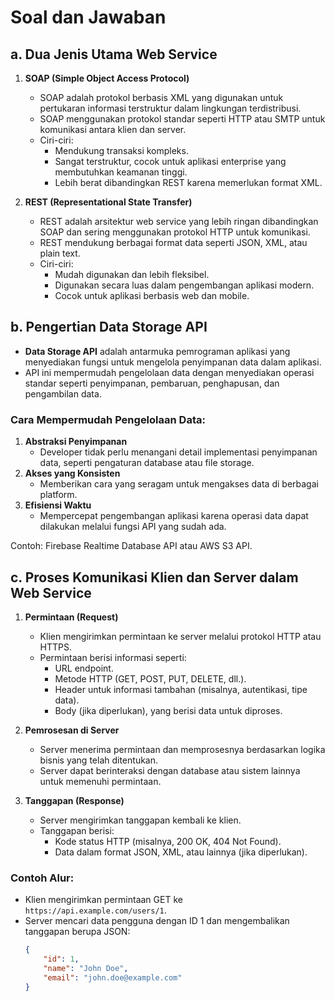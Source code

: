# Soal dan Jawaban

## a. Dua Jenis Utama Web Service
1. **SOAP (Simple Object Access Protocol)**
   - SOAP adalah protokol berbasis XML yang digunakan untuk pertukaran informasi terstruktur dalam lingkungan terdistribusi.  
   - SOAP menggunakan protokol standar seperti HTTP atau SMTP untuk komunikasi antara klien dan server.  
   - Ciri-ciri:
     - Mendukung transaksi kompleks.
     - Sangat terstruktur, cocok untuk aplikasi enterprise yang membutuhkan keamanan tinggi.
     - Lebih berat dibandingkan REST karena memerlukan format XML.

2. **REST (Representational State Transfer)**
   - REST adalah arsitektur web service yang lebih ringan dibandingkan SOAP dan sering menggunakan protokol HTTP untuk komunikasi.  
   - REST mendukung berbagai format data seperti JSON, XML, atau plain text.  
   - Ciri-ciri:
     - Mudah digunakan dan lebih fleksibel.
     - Digunakan secara luas dalam pengembangan aplikasi modern.
     - Cocok untuk aplikasi berbasis web dan mobile.

## b. Pengertian Data Storage API
- **Data Storage API** adalah antarmuka pemrograman aplikasi yang menyediakan fungsi untuk mengelola penyimpanan data dalam aplikasi.  
- API ini mempermudah pengelolaan data dengan menyediakan operasi standar seperti penyimpanan, pembaruan, penghapusan, dan pengambilan data.  

### Cara Mempermudah Pengelolaan Data:
1. **Abstraksi Penyimpanan**  
   - Developer tidak perlu menangani detail implementasi penyimpanan data, seperti pengaturan database atau file storage.  
2. **Akses yang Konsisten**  
   - Memberikan cara yang seragam untuk mengakses data di berbagai platform.  
3. **Efisiensi Waktu**  
   - Mempercepat pengembangan aplikasi karena operasi data dapat dilakukan melalui fungsi API yang sudah ada.  

Contoh: Firebase Realtime Database API atau AWS S3 API.

## c. Proses Komunikasi Klien dan Server dalam Web Service
1. **Permintaan (Request)**
   - Klien mengirimkan permintaan ke server melalui protokol HTTP atau HTTPS.  
   - Permintaan berisi informasi seperti:
     - URL endpoint.
     - Metode HTTP (GET, POST, PUT, DELETE, dll.).
     - Header untuk informasi tambahan (misalnya, autentikasi, tipe data).  
     - Body (jika diperlukan), yang berisi data untuk diproses.  

2. **Pemrosesan di Server**
   - Server menerima permintaan dan memprosesnya berdasarkan logika bisnis yang telah ditentukan.  
   - Server dapat berinteraksi dengan database atau sistem lainnya untuk memenuhi permintaan.  

3. **Tanggapan (Response)**
   - Server mengirimkan tanggapan kembali ke klien.  
   - Tanggapan berisi:
     - Kode status HTTP (misalnya, 200 OK, 404 Not Found).
     - Data dalam format JSON, XML, atau lainnya (jika diperlukan).  

### Contoh Alur:
- Klien mengirimkan permintaan GET ke `https://api.example.com/users/1`.
- Server mencari data pengguna dengan ID 1 dan mengembalikan tanggapan berupa JSON:  
  ```json
  {
      "id": 1,
      "name": "John Doe",
      "email": "john.doe@example.com"
  }

